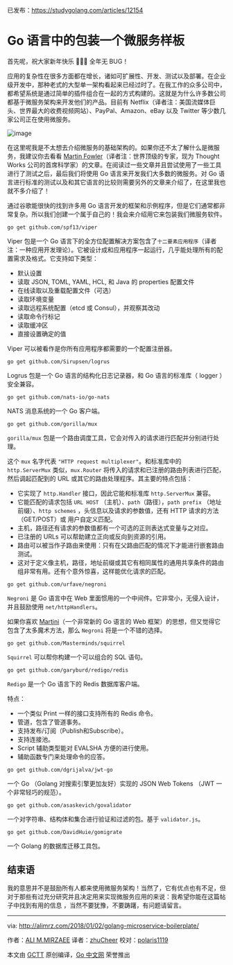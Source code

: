 已发布：https://studygolang.com/articles/12154

# Go 语言中的包装一个微服务样板

首先呢，祝大家新年快乐 :tada::tada::tada: 全年无 BUG！

应用的复杂性在很多方面都在增长，诸如可扩展性、开发、测试以及部署。在企业级开发中，那种老式的大型单一架构看起来已经过时了。在我工作的众多公司中，都希望系统是通过简单的插件组合在一起的方式构建的。这就是为什么许多数公司都基于微服务架构来开发他们的产品。目前有 Netflix（译者注：美国流媒体巨头、世界最大的收费视频网站）、PayPal、Amazon、eBay 以及 Twitter 等少数几家公司正在使用微服务。

![image](https://raw.githubusercontent.com/studygolang/gctt-images/master/wrap-micro-service/1.gif)

在这里呢我是不太想去介绍微服务的基础架构的。如果你还不太了解什么是微服务，我建议你去看看 [Martin Fowler](https://martinfowler.com/articles/microservices.html)（译者注：世界顶级的专家，现为 Thought Works 公司的首席科学家）的文章。在阅读过一些文章并且尝试使用了一些工具进行了测试之后，最后我们将使用 Go 语言来开发我们大多数的微服务。对 Go 语言进行标准的测试以及和其它语言的比较则需要另外的文章来介绍了，在这里我也就不多介绍了！

通过谷歌能很快的找到许多用 Go 语言开发的框架和示例程序，但是它们通常都非常复杂。所以我们创建一个属于自己的！我会来介绍用它来包装我们微服务软件。

```
go get github.com/spf13/viper
```

Viper 包是一个 Go 语言下的全方位配置解决方案包含了`十二要素应用程序`（译者注：一种应用开发理论）。它被设计成和应用程序一起运行，几乎能处理所有的配置需求及格式。它支持如下类型：

- 默认设置
- 读取 JSON, TOML, YAML, HCL, 和 Java 的 properties 配置文件
- 在线读取以及重载配置文件（可选）
- 读取环境变量
- 读取远程系统配置（etcd 或 Consul），并观察其改动
- 读取命令行标记
- 读取缓冲区
- 直接设置确定的值

Viper 可以被看作是你所有应用程序都需要的一个配置注册器。

```
go get github.com/Sirupsen/logrus
```
Logrus 包是一个 Go 语言的结构化日志记录器，和 Go 语言的标准库（ logger ） 安全兼容。

```
go get github.com/nats-io/go-nats
```
NATS 消息系统的一个 Go 客户端。

```
go get github.com/gorilla/mux
```
`gorilla/mux` 包是一个路由调度工具，它会对传入的请求进行匹配并分别进行处理。

这个 `mux` 名字代表 `"HTTP request multiplexer"`。和标准库中的 `http.ServerMux` 类似，`mux.Router` 将传入的请求和已注册的路由列表进行匹配，然后调起匹配到的 URL 或其它的路由处理程序。其主要的特点包括：

- 它实现了 `http.Handler` 接口，因此它能和标准库 `http.ServerMux` 兼容。
- 它能匹配的请求包括 `URL HOST` （主机）、`path`（路径），`path prefix` （地址前缀）、`http schemes` ，头信息以及请求的参数值，还有 HTTP 请求的方法（GET/POST）或 用户自定义匹配。
- 主机，路径还有请求的参数值都有一个可选的正则表达式变量与之对应。
- 已注册的 URLs 可以帮助建立正向或反向到资源的引用。
- 路由可以被当作子路由来使用：只有在父路由匹配的情况下才能进行嵌套路由测试。
- 这对于定义像主机，路径，地址前缀或其它有相同属性的通用共享条件的路由组非常有用。还有个意外惊喜，这样能优化请求的匹配。

```
go get github.com/urfave/negroni
```
`Negroni` 是 Go 语言中在 Web 里面惯用的一个中间件。它非常小，无侵入设计，并且鼓励使用 `net/httpHandlers`。

如果你喜欢 [Martini](https://github.com/go-martini/martini)（一个非常新的 Go 语言的 Web 框架）的思想，但又觉得它包含了太多魔术方法，那么 `Negroni` 将是一个不错的选择。

```
go get github.com/Masterminds/squirrel
```

`Squirrel` 可以帮你构建一个可以组合的 SQL 语句。

```
go get github.com/garyburd/redigo/redis
```

`Redigo` 是一个 Go 语言下的 Redis 数据库客户端。

特点：
- 一个类似 Print 一样的接口支持所有的 Redis 命令。
- 管道，包含了管道事务。
- 支持发布/订阅（Publish和Subscribe）。
- 支持连接池。
- Script 辅助类型能对 EVALSHA 方便的进行使用。
- 辅助函数专门来处理命令的应答。


```
go get github.com/dgrijalva/jwt-go
```
一个 Go （Golang 对搜索引擎更加友好）实现的 JSON Web Tokens （JWT 一个非常轻巧的规范）。

```
go get github.com/asaskevich/govalidator
```
一个对字符串、结构体和集合进行验证和过滤的包。基于 `validator.js`。

```
go get github.com/DavidHuie/gomigrate
```
一个 Golang 的数据库迁移工具包。

## 结束语

我的意思并不是鼓励所有人都来使用微服务架构！当然了，它有优点也有不足，但对于那些有过充分研究并且决定用来实现微服务应用的来说：我希望你能在这篇帖子中找到有用的信息 ，当然不要犹豫，不要踌躇，有问题请留言。

----------------

via: http://alimrz.com/2018/01/02/golang-microservice-boilerplate/

作者：[ALI M.MIRZAEE](http://alimrz.com/about/)
译者：[zhuCheer](https://github.com/zhuCheer)
校对：[polaris1119](https://github.com/polaris1119)

本文由 [GCTT](https://github.com/studygolang/GCTT) 原创编译，[Go 中文网](https://studygolang.com/) 荣誉推出